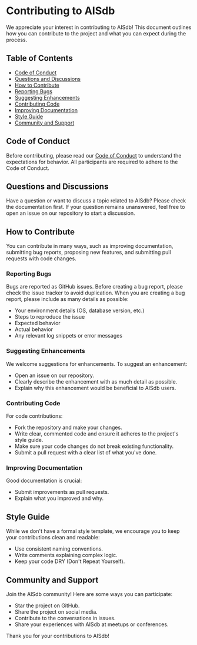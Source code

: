 # Contributing to AISdb

We appreciate your interest in contributing to AISdb! This document outlines how you can contribute to the project and what you can expect during the process.

## Table of Contents
- [Code of Conduct](#code-of-conduct)
- [Questions and Discussions](#questions-and-discussions)
- [How to Contribute](#how-to-contribute)
- [Reporting Bugs](#reporting-bugs)
- [Suggesting Enhancements](#suggesting-enhancements)
- [Contributing Code](#contributing-code)
- [Improving Documentation](#improving-documentation)
- [Style Guide](#style-guide)
- [Community and Support](#community-and-support)

## Code of Conduct
Before contributing, please read our [Code of Conduct](CODE_OF_CONDUCT.md) to understand the expectations for behavior. All participants are required to adhere to the Code of Conduct.

## Questions and Discussions
Have a question or want to discuss a topic related to AISdb? Please check the documentation first. If your question remains unanswered, feel free to open an issue on our repository to start a discussion.

## How to Contribute
You can contribute in many ways, such as improving documentation, submitting bug reports, proposing new features, and submitting pull requests with code changes.

### Reporting Bugs
Bugs are reported as GitHub issues. Before creating a bug report, please check the issue tracker to avoid duplication. When you are creating a bug report, please include as many details as possible:

- Your environment details (OS, database version, etc.)
- Steps to reproduce the issue
- Expected behavior
- Actual behavior
- Any relevant log snippets or error messages

### Suggesting Enhancements
We welcome suggestions for enhancements. To suggest an enhancement:

- Open an issue on our repository.
- Clearly describe the enhancement with as much detail as possible.
- Explain why this enhancement would be beneficial to AISdb users.

### Contributing Code
For code contributions:

- Fork the repository and make your changes.
- Write clear, commented code and ensure it adheres to the project's style guide.
- Make sure your code changes do not break existing functionality.
- Submit a pull request with a clear list of what you've done.

### Improving Documentation
Good documentation is crucial:

- Submit improvements as pull requests.
- Explain what you improved and why.

## Style Guide
While we don't have a formal style template, we encourage you to keep your contributions clean and readable:

- Use consistent naming conventions.
- Write comments explaining complex logic.
- Keep your code DRY (Don't Repeat Yourself).

## Community and Support
Join the AISdb community! Here are some ways you can participate:

- Star the project on GitHub.
- Share the project on social media.
- Contribute to the conversations in issues.
- Share your experiences with AISdb at meetups or conferences.

Thank you for your contributions to AISdb!
